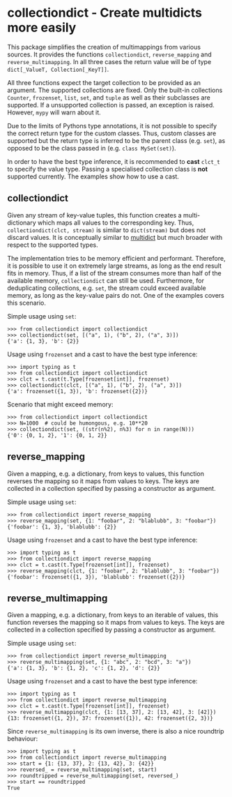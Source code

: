 # collectiondict - Create multidicts more easily

This package simplifies the creation of multimappings from various sources. It
provides the functions `collectiondict`, `reverse_mapping` and
`reverse_multimapping`. In all three cases the return value will be of type
`dict[_ValueT, Collection[_KeyT]]`.

All three functions expect the target collection to be provided as an argument.
The supported collections are fixed. Only the built-in collections `Counter`,
`frozenset`, `list`, `set`, and `tuple` as well as their subclasses are
supported. If a unsupported collection is passed, an exception is raised.
However, `mypy` will warn about it.

Due to the limits of Pythons type annotations, it is not possible to specify
the correct return type for the custom classes. Thus, custom classes are
supported but the return type is inferred to be the parent class (e.g. `set`),
as opposed to be the class passed in (e.g. `class MySet(set)`).

In order to have the best type inference, it is recommended to **cast** `clct_t`
to specify the value type. Passing a specialised collection class is **not**
supported currently. The examples show how to use a cast.


## collectiondict

Given any stream of key-value tuples, this function creates a multi-dictionary
which maps all values to the corresponding key. Thus, `collectiondict(clct,
stream)` is similar to `dict(stream)` but does not discard values. It is
conceptually similar to [multidict](https://pypi.org/project/multidict/) but
much broader with respect to the supported types.

The implementation tries to be memory efficient and performant. Therefore, it
is possible to use it on extremely large streams, as long as the end result
fits in memory. Thus, if a list of the stream consumes more than half of the
available memory, `collectiondict` can still be used. Furthermore, for
deduplicating collections, e.g. `set`, the stream could exceed available
memory, as long as the key-value pairs do not. One of the examples covers this
scenario.

Simple usage using `set`:

    >>> from collectiondict import collectiondict
    >>> collectiondict(set, [("a", 1), ("b", 2), ("a", 3)])
    {'a': {1, 3}, 'b': {2}}

Usage using `frozenset` and a cast to have the best type inference:

    >>> import typing as t
    >>> from collectiondict import collectiondict
    >>> clct = t.cast(t.Type[frozenset[int]], frozenset)
    >>> collectiondict(clct, [("a", 1), ("b", 2), ("a", 3)])
    {'a': frozenset({1, 3}), 'b': frozenset({2})}

Scenario that might exceed memory:

    >>> from collectiondict import collectiondict
    >>> N=1000  # could be humongous, e.g. 10**20
    >>> collectiondict(set, ((str(n%2), n%3) for n in range(N)))
    {'0': {0, 1, 2}, '1': {0, 1, 2}}


## reverse_mapping

Given a mapping, e.g. a dictionary, from keys to values, this function reverses
the mapping so it maps from values to keys. The keys are collected in a
collection specified by passing a constructor as argument.

Simple usage using `set`:

    >>> from collectiondict import reverse_mapping
    >>> reverse_mapping(set, {1: "foobar", 2: "blablubb", 3: "foobar"})
    {'foobar': {1, 3}, 'blablubb': {2}}

Usage using `frozenset` and a cast to have the best type inference:

    >>> import typing as t
    >>> from collectiondict import reverse_mapping
    >>> clct = t.cast(t.Type[frozenset[int]], frozenset)
    >>> reverse_mapping(clct, {1: "foobar", 2: "blablubb", 3: "foobar"})
    {'foobar': frozenset({1, 3}), 'blablubb': frozenset({2})}


## reverse_multimapping

Given a mapping, e.g. a dictionary, from keys to an iterable of values, this
function reverses the mapping so it maps from values to keys. The keys are
collected in a collection specified by passing a constructor as argument.

Simple usage using `set`:

    >>> from collectiondict import reverse_multimapping
    >>> reverse_multimapping(set, {1: "abc", 2: "bcd", 3: "a"})
    {'a': {1, 3}, 'b': {1, 2}, 'c': {1, 2}, 'd': {2}}

Usage using `frozenset` and a cast to have the best type inference:

    >>> import typing as t
    >>> from collectiondict import reverse_multimapping
    >>> clct = t.cast(t.Type[frozenset[int]], frozenset)
    >>> reverse_multimapping(clct, {1: [13, 37], 2: [13, 42], 3: [42]})
    {13: frozenset({1, 2}), 37: frozenset({1}), 42: frozenset({2, 3})}

Since `reverse_multimapping` is its own inverse, there is also a nice roundtrip
behaviour:

    >>> import typing as t
    >>> from collectiondict import reverse_multimapping
    >>> start = {1: {13, 37}, 2: {13, 42}, 3: {42}}
    >>> reversed_ = reverse_multimapping(set, start)
    >>> roundtripped = reverse_multimapping(set, reversed_)
    >>> start == roundtripped
    True
